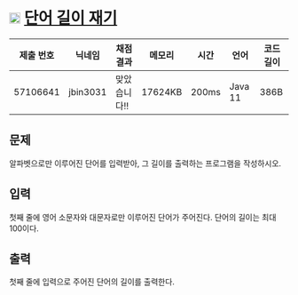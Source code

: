 # <img width="20px"  src="https://d2gd6pc034wcta.cloudfront.net/tier/1.svg" class="solvedac-tier"> [단어 길이 재기](https://www.acmicpc.net/problem/2743) 

| 제출 번호 | 닉네임 | 채점 결과 | 메모리 | 시간 | 언어 | 코드 길이 |
|---|---|---|---|---|---|---|
|57106641|jbin3031|맞았습니다!! |17624KB|200ms|Java 11|386B|

## 문제
<p>알파벳으로만 이루어진 단어를 입력받아, 그 길이를 출력하는 프로그램을 작성하시오.</p>

## 입력
<p>첫째 줄에 영어 소문자와 대문자로만 이루어진 단어가 주어진다. 단어의 길이는 최대 100이다.</p>

## 출력
<p>첫째 줄에 입력으로 주어진 단어의 길이를 출력한다.</p>

